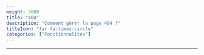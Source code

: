 ```yaml
---
weight: 3080
title: "404"
description: "Comment gérér la page 404 ?"
titleIcon: "far fa-times-circle"
categories: ["Fonctionnalités"]
---
```


---
